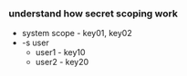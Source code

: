 ### understand how secret scoping work
* system scope - key01, key02
* -s user 
  * user1 - key10
  * user2 - key20